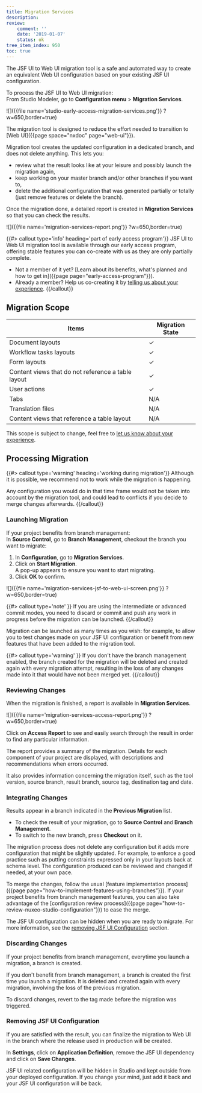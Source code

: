 ```yaml
---
title: Migration Services
description:
review:
    comment: ''
    date: '2019-01-07'
    status: ok
tree_item_index: 950
toc: true
---
```

The JSF UI to Web UI migration tool is a safe and automated way to create an equivalent Web UI configuration based on your existing JSF UI configuration.

To process the JSF UI to Web UI migration:</br>
From Studio Modeler, go to **Configuration menu** > **Migration Services**.

![]({{file name='studio-early-access-migration-services.png'}} ?w=650,border=true)

The migration tool is designed to reduce the effort needed to transition to [Web UI]({{page space="nxdoc" page="web-ui"}}).

Migration tool creates the updated configuration in a dedicated branch, and does not delete anything. This lets you:
- review what the result looks like at your leisure and possibly launch the migration again,
- keep working on your master branch and/or other branches if you want to,
- delete the additional configuration that was generated partially or totally (just remove features or delete the branch).

Once the migration done, a detailed report is created in **Migration Services** so that you can check the results.

![]({{file name='migration-services-report.png'}} ?w=650,border=true)

{{#> callout type='info' heading='part of early access program'}}
JSF UI to Web UI migration tool is available through our early access program, offering stable features you can co-create with us as they are only partially complete.
- Not a member of it yet? [Learn about its benefits, what's planned and how to get in]({{page page="early-access-program"}}).
- Already a member? Help us co-creating it by [telling us about your experience](https://docs.google.com/forms/d/e/1FAIpQLSdoDfpJOnFwkxHAHOk5aq5KHh9myxF6fISugnMzVmvuQSp-fw/viewform?usp=pp_url).
{{/callout}}

## Migration Scope

| Items                                              | Migration State                             |
| -------------------------------------------------- | ------------------------------------------- |
| Document layouts                                   | &#10003;                                    |
| Workflow tasks layouts                             | &#10003;                                    |
| Form layouts                                       | &#10003;                                    |
| Content views that do not reference a table layout | &#10003;                                    |
| User actions                                       | &#10003;                                    |
| Tabs                                               | N/A                                         |
| Translation files                                  | N/A                                         |
| Content views that reference a table layout        | N/A                                         |

This scope is subject to change, feel free to [let us know about your experience](https://docs.google.com/forms/d/e/1FAIpQLSdoDfpJOnFwkxHAHOk5aq5KHh9myxF6fISugnMzVmvuQSp-fw/viewform?usp=pp_url).

## Processing Migration

{{#> callout type='warning' heading='working during migration'}}
Although it is possible, we recommend not to work while the migration is happening.

Any configuration you would do in that time frame would not be taken into account by the migration tool, and could lead to conflicts if you decide to merge changes afterwards.
{{/callout}}

### Launching Migration

If your project benefits from branch management:</br>
In **Source Control**, go to **Branch Management**, checkout the branch you want to migrate:

1. In **Configuration**, go to **Migration Services**.
1. Click on **Start Migration**.</br>
A pop-up appears to ensure you want to start migrating.
1. Click **OK** to confirm.

![]({{file name='migration-services-jsf-to-web-ui-screen.png'}} ?w=650,border=true)

{{#> callout type='note' }}
If you are using the intermediate or advanced commit modes, you need to discard or commit and push any work in progress before the migration can be launched.
{{/callout}}

Migration can be launched as many times as you wish: for example, to allow you to test changes made on your JSF UI configuration or benefit from new features that have been added to the migration tool.

{{#> callout type='warning' }}
If you don't have the branch management enabled, the branch created for the migration will be deleted and created again with every migration attempt, resulting in the loss of any changes made into it that would have not been merged yet.
{{/callout}}

### Reviewing Changes

When the migration is finished, a report is available in **Migration Services**.

![]({{file name='migration-services-access-report.png'}} ?w=650,border=true)

Click on **Access Report** to see and easily search through the result in order to find any particular information.

The report provides a summary of the migration. Details for each component of your project are displayed, with descriptions and recommendations when errors occurred.

It also provides information concerning the migration itself, such as the tool version, source branch, result branch, source tag, destination tag and date.

### Integrating Changes

Results appear in a branch indicated in the **Previous Migration** list.

- To check the result of your migration, go to **Source Control** and **Branch Management**.
- To switch to the new branch, press **Checkout** on it.

The migration process does not delete any configuration but it adds more configuration that might be slightly updated. For example, to enforce a good practice such as putting constraints expressed only in your layouts back at schema level. The configuration produced can be reviewed and changed if needed, at your own pace.

To merge the changes, follow the usual [feature implementation process]({{page page="how-to-implement-features-using-branches"}}). If your project benefits from branch management features, you can also take advantage of the [configuration review process]({{page page="how-to-review-nuxeo-studio-configuration"}}) to ease the merge.

The JSF UI configuration can be hidden when you are ready to migrate. For more information, see the [removing JSF UI Configuration](#removing-jsf-ui-configuration) section.

### Discarding Changes

If your project benefits from branch management, everytime you launch a migration, a branch is created.

If you don't benefit from branch management, a branch is created the first time you launch a migration. It is deleted and created again with every migration, involving the loss of the previous migration.

To discard changes, revert to the tag made before the migration was triggered.

### Removing JSF UI Configuration

If you are satisfied with the result, you can finalize the migration to Web UI in the branch where the release used in production will be created.

In **Settings**, click on **Application Definition**, remove the JSF UI dependency and click on **Save Changes**.

JSF UI related configuration will be hidden in Studio and kept outside from your deployed configuration. If you change your mind, just add it back and your JSF UI configuration will be back.

